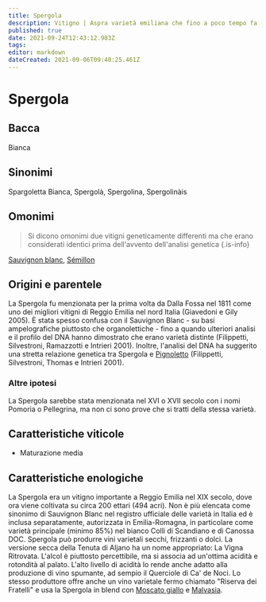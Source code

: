 ```yaml
---
title: Spergola
description: Vitigno | Aspra varietà emiliana che fino a poco tempo fa si pensava fosse Sauvignon Blanc.
published: true
date: 2021-09-24T12:43:12.983Z
tags: 
editor: markdown
dateCreated: 2021-09-06T09:40:25.461Z
---
```


# Spergola

## Bacca
Bianca

## Sinonimi
Spargoletta Bianca, Spergolà, Spergolina, Spergolinàis

## Omonimi
> Si dicono omonimi due vitigni geneticamente differenti ma che erano considerati identici prima dell'avvento dell'analisi genetica
{.is-info}

[Sauvignon blanc](/vitigni/bacca-bianca/savignon-blanc), [Sémillon](/vitigni/bacca-bianca/semillon)


## Origini e parentele
La Spergola fu menzionata per la prima volta da Dalla Fossa nel 1811 come uno dei migliori vitigni di Reggio Emilia nel nord Italia (Giavedoni e Gily 2005). È stata spesso confusa con il Sauvignon Blanc - su basi ampelografiche piuttosto che organolettiche - fino a quando ulteriori analisi e il profilo del DNA hanno dimostrato che erano varietà distinte (Filippetti, Silvestroni, Ramazzotti e Intrieri 2001). Inoltre, l'analisi del DNA ha suggerito una stretta relazione genetica tra Spergola e [Pignoletto](/vitigni/bacca-bianca/pignoletto) (Filippetti, Silvestroni, Thomas e Intrieri 2001).

### Altre ipotesi
La Spergola sarebbe stata menzionata nel XVI o XVII secolo con i nomi Pomoria o Pellegrina, ma non ci sono prove che si tratti della stessa varietà.

## Caratteristiche viticole

- Maturazione media

## Caratteristiche enologiche

La Spergola era un vitigno importante a Reggio Emilia nel XIX secolo, dove ora viene coltivata su circa 200 ettari (494 acri). Non è più elencata come sinonimo di Sauvignon Blanc nel registro ufficiale delle varietà in Italia ed è inclusa separatamente, autorizzata in Emilia-Romagna, in particolare come varietà principale (minimo 85%) nel bianco Colli di Scandiano e di Canossa DOC. Spergola può produrre vini varietali secchi, frizzanti o dolci. La versione secca della Tenuta di Aljano ha un nome appropriato: La Vigna Ritrovata. L'alcol è piuttosto percettibile, ma si associa ad un'ottima acidità e rotondità al palato. L'alto livello di acidità lo rende anche adatto alla produzione di vino spumante, ad sempio il Querciole di Ca' de Noci. Lo stesso produttore offre anche un vino varietale fermo chiamato "Riserva dei Fratelli" e usa la Spergola in blend con [Moscato giallo](/vitigni/Italia/bacca-bianca/moscato-giallo) e [Malvasia](/vitigni/bacca-bianca/malvasia).

